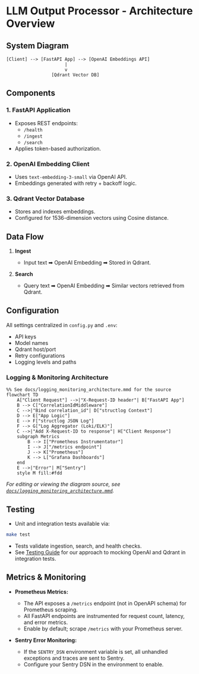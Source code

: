 # LLM Output Processor - Architecture Overview

## System Diagram
```
[Client] --> [FastAPI App] --> [OpenAI Embeddings API]
                      |
                      v
                 [Qdrant Vector DB]
```

## Components

### 1. FastAPI Application
- Exposes REST endpoints:
  - `/health`
  - `/ingest`
  - `/search`
- Applies token-based authorization.

### 2. OpenAI Embedding Client
- Uses `text-embedding-3-small` via OpenAI API.
- Embeddings generated with retry + backoff logic.

### 3. Qdrant Vector Database
- Stores and indexes embeddings.
- Configured for 1536-dimension vectors using Cosine distance.

## Data Flow

1. **Ingest**
   - Input text ➡ OpenAI Embedding ➡ Stored in Qdrant.

2. **Search**
   - Query text ➡ OpenAI Embedding ➡ Similar vectors retrieved from Qdrant.

## Configuration

All settings centralized in `config.py` and `.env`:
- API keys
- Model names
- Qdrant host/port
- Retry configurations
- Logging levels and paths

### Logging & Monitoring Architecture

```mermaid
%% See docs/logging_monitoring_architecture.mmd for the source
flowchart TD
    A["Client Request"] -->|"X-Request-ID header"| B["FastAPI App"]
    B --> C["CorrelationIdMiddleware"]
    C -->|"Bind correlation_id"| D["structlog Context"]
    D --> E["App Logic"]
    E --> F["structlog JSON Log"]
    F --> G["Log Aggregator (Loki/ELK)"]
    C -->|"Add X-Request-ID to response"| H["Client Response"]
    subgraph Metrics
        B --> I["Prometheus Instrumentator"]
        I --> J["/metrics endpoint"]
        J --> K["Prometheus"]
        K --> L["Grafana Dashboards"]
    end
    E -->|"Error"| M["Sentry"]
    style M fill:#fdd
```

*For editing or viewing the diagram source, see [`docs/logging_monitoring_architecture.mmd`](./logging_monitoring_architecture.mmd).* 

## Testing

- Unit and integration tests available via:
```bash
make test
```
- Tests validate ingestion, search, and health checks.
- See [Testing Guide](./TESTING.md) for our approach to mocking OpenAI and Qdrant in integration tests.

## Metrics & Monitoring

- **Prometheus Metrics:**
  - The API exposes a `/metrics` endpoint (not in OpenAPI schema) for Prometheus scraping.
  - All FastAPI endpoints are instrumented for request count, latency, and error metrics.
  - Enable by default; scrape `/metrics` with your Prometheus server.

- **Sentry Error Monitoring:**
  - If the `SENTRY_DSN` environment variable is set, all unhandled exceptions and traces are sent to Sentry.
  - Configure your Sentry DSN in the environment to enable.
